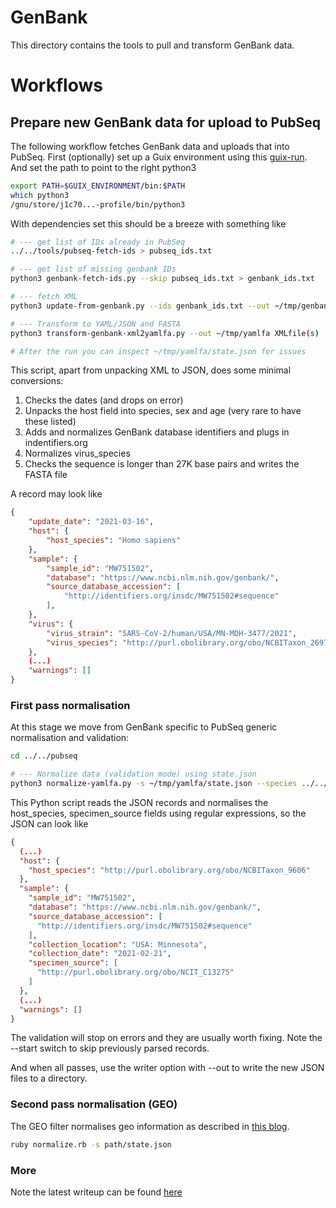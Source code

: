 # GenBank

This directory contains the tools to pull and transform
GenBank data.

# Workflows

## Prepare new GenBank data for upload to PubSeq

The following workflow fetches GenBank data and uploads that into
PubSeq. First (optionally) set up a Guix environment using
this [guix-run](https://github.com/pubseq/bh20-seq-resource/blob/master/workflows/pull-data/genbank/.guix-run). And set the path to point
to the right python3

```sh
export PATH=$GUIX_ENVIRONMENT/bin:$PATH
which python3
/gnu/store/j1c70...-profile/bin/python3
```

With dependencies set this should be a breeze with something like

```sh
# --- get list of IDs already in PubSeq
../../tools/pubseq-fetch-ids > pubseq_ids.txt

# --- get list of missing genbank IDs
python3 genbank-fetch-ids.py --skip pubseq_ids.txt > genbank_ids.txt

# --- fetch XML
python3 update-from-genbank.py --ids genbank_ids.txt --out ~/tmp/genbank

# --- Transform to YAML/JSON and FASTA
python3 transform-genbank-xml2yamlfa.py --out ~/tmp/yamlfa XMLfile(s)

# After the run you can inspect ~/tmp/yamlfa/state.json for issues
```

This script, apart from unpacking XML to JSON, does some minimal
conversions:

1. Checks the dates (and drops on error)
2. Unpacks the host field into species, sex and age (very rare to have
   these listed)
3. Adds and normalizes GenBank database identifiers and plugs in
   indentifiers.org
4. Normalizes virus_species
5. Checks the sequence is longer than 27K base pairs and writes the
   FASTA file

A record may look like

```json
{
    "update_date": "2021-03-16",
    "host": {
        "host_species": "Homo sapiens"
    },
    "sample": {
        "sample_id": "MW751502",
        "database": "https://www.ncbi.nlm.nih.gov/genbank/",
        "source_database_accession": [
            "http://identifiers.org/insdc/MW751502#sequence"
        ],
    },
    "virus": {
        "virus_strain": "SARS-CoV-2/human/USA/MN-MDH-3477/2021",
        "virus_species": "http://purl.obolibrary.org/obo/NCBITaxon_2697049"
    },
    (...)
    "warnings": []
}
```

### First pass normalisation

At this stage we move from GenBank specific to PubSeq generic
normalisation and validation:

```sh
cd ../../pubseq

# --- Normalize data (validation mode) using state.json
python3 normalize-yamlfa.py -s ~/tmp/yamlfa/state.json --species ../../scripts/dict_ontology_standardization/ncbi_host_species.csv --specimen ../../scripts/dict_ontology_standardization/ncbi_speciesman_source.csv --validate
```

This Python script reads the JSON records and normalises the
host_species, specimen_source fields using regular expressions,
so the JSON can look like

```json
{
  (...)
  "host": {
    "host_species": "http://purl.obolibrary.org/obo/NCBITaxon_9606"
  },
  "sample": {
    "sample_id": "MW751502",
    "database": "https://www.ncbi.nlm.nih.gov/genbank/",
    "source_database_accession": [
      "http://identifiers.org/insdc/MW751502#sequence"
    ],
    "collection_location": "USA: Minnesota",
    "collection_date": "2021-02-21",
    "specimen_source": [
      "http://purl.obolibrary.org/obo/NCIT_C13275"
    ]
  },
  (...)
  "warnings": []
}
```

The validation will stop on errors and they are usually worth fixing.
Note the --start switch to skip previously parsed records.

And when all passes, use the writer option with --out to write the
new JSON files to a directory.

### Second pass normalisation (GEO)

The GEO filter normalises geo information as described in
[this blog](../../../doc/blog/covid19-pubseq-location-data.org).

```sh
ruby normalize.rb -s path/state.json
```

### More

Note the latest writeup can be found [here](https://github.com/pubseq/bh20-seq-resource/blob/master/doc/blog/using-covid-19-pubseq-part3.org#example-uploading-bulk-genbank-sequences)
